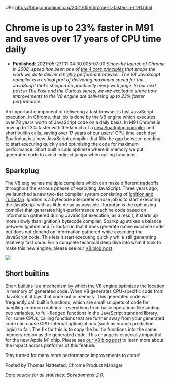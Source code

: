 URL:https://blog.chromium.org/2021/05/chrome-is-faster-in-m91.html
# Chrome is up to 23% faster in M91 and saves over 17 years of CPU time daily
- **Published**: 2021-05-27T11:04:00.005-07:00
*Since the launch of Chrome in 2008, speed has been one of [the 4 core principles](https://www.chromium.org/developers/core-principles) that shape the work we do to deliver a highly performant browser. The V8 JavaScript compiler is a critical part of delivering maximum speed for the JavaScript that’s shipped on practically every web page. In our next post in [The Fast and the Curious](https://blog.chromium.org/search/label/the%20fast%20and%20the%20curious) series, we are excited to share how improvements to the V8 engine are delivering up to 23% faster performance.*

An important component of delivering a fast browser is fast JavaScript execution. In Chrome, that job is done by the V8 engine which executes over 78 years worth of JavaScript code on a daily basis. In M91 Chrome is now up to 23% faster with the launch of a [new Sparkplug compiler](https://v8.dev/blog/sparkplug) and [short builtin calls](https://v8.dev/blog/short-builtin-calls), saving over 17 years of our users' CPU time each day! Sparkplug is a new JavaScript compiler that fills the gap between needing to start executing quickly and optimizing the code for maximum performance. Short builtin calls optimize where in memory we put generated code to avoid indirect jumps when calling functions.  
  
  
  

Sparkplug
---------

The V8 engine has multiple compilers which can make different tradeoffs throughout the various phases of executing JavaScript. Three years ago, we launched a new two-tier compiler system consisting of [Ignition and Turbofan](https://v8.dev/blog/launching-ignition-and-turbofan). Ignition is a bytecode interpreter whose job is to start executing the JavaScript with as little delay as possible. Turbofan is the optimizing compiler that generates high-performance machine code based on information gathered during JavaScript execution; as a result, it starts up more slowly than Ignition’s bytecode compiler. Sparkplug strikes a balance between Ignition and Turbofan in that it does generate native machine code but does not depend on information gathered while executing the JavaScript code. This lets it start executing quickly while still generating relatively fast code. For a complete technical deep dive into what it took to make this new engine, please see our [V8 blog post](https://v8.dev/blog/sparkplug).

[![](https://blogger.googleusercontent.com/img/b/R29vZ2xl/AVvXsEhQMxiLPcuO0vT5RIjl54zQjYDhfkFUu9NhcfGjQBJeOhyphenhyphen8nIq_OZ8FdsPszEOSCY5GrKvcvbfOaGnNsSySOc7yCl4s0IHIB1mgXOey_PzAlZrdokrR2K4CEQ7Jdbo1iE7B9tym-OO8l_DE/w640-h64/image1.png)](https://blogger.googleusercontent.com/img/b/R29vZ2xl/AVvXsEhQMxiLPcuO0vT5RIjl54zQjYDhfkFUu9NhcfGjQBJeOhyphenhyphen8nIq_OZ8FdsPszEOSCY5GrKvcvbfOaGnNsSySOc7yCl4s0IHIB1mgXOey_PzAlZrdokrR2K4CEQ7Jdbo1iE7B9tym-OO8l_DE/s600/image1.png)

  

Short builtins
--------------

Short builtins is a mechanism by which the V8 engine optimizes the location in memory of generated code. When V8 generates CPU-specific code from JavaScript, it lays that code out in memory. This generated code will frequently call builtin functions, which are small snippets of code for handling common routines --everything from basic operations like adding two variables, to full-fledged functions in the JavaScript standard library. For some CPUs, calling functions that are further away from your generated code can cause CPU-internal optimizations (such as branch prediction logic) to fail. The fix for this is to copy the builtin functions into the same memory region as the generated code. This change is especially impactful for the new Apple M1 chip. Please see [our V8 blog post](https://v8.dev/blog/short-builtin-calls) to learn more about the impact across platforms of this feature.

Stay turned for many more performance improvements to come!

Posted by Thomas Nattestad, Chrome Product Manager  
  
  
*Data source for all statistics: [Speedometer 2.0](https://browserbench.org/Speedometer2.0/).*